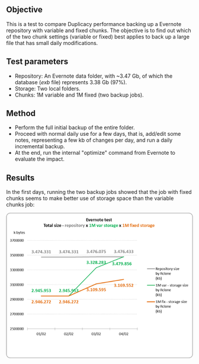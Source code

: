 ## Objective

This is a test to compare Duplicacy performance backing up a Evernote repository with variable and fixed chunks. The objective is to find out which of the two chunk settings (variable or fixed) best applies to back up a large file that has small daily modifications.

## Test parameters

* Repository: An Evernote data folder, with ~3.47 Gb, of which the database (*exb* file) represents 3.38 Gb (97%).
* Storage: Two local folders.
* Chunks: 1M variable and 1M fixed (two backup jobs).

## Method

* Perform the full initial backup of the entire folder.
* Proceed with normal daily use for a few days, that is, add/edit some notes, representing a few kb of changes per day, and run a daily incremental backup.
* At the end, run the internal "optimize" command from Evernote to evaluate the impact.

## Results

In the first days, running the two backup jobs showed that the job with fixed chunks seems to make better use of storage space than the variable chunks job:

![Graph01][1]

  [1]: images/teste04/evernote1.png
  [2]: http://i121.photobucket.com/albums/o206/towerbr/backup_tests/CY_Evernote_test01/evernote1_zpsz6kadwud.png
  

